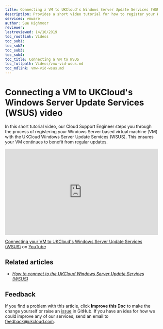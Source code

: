 ```yaml
---
title: Connecting a VM to UKCloud's Windows Server Update Services (WSUS) video
description: Provides a short video tutorial for how to register your Windows Server based virtual machine with the UKCloud Windows Server Update Services (WSUS)
services: vmware
author: Sue Highmoor
reviewer: 
lastreviewed: 14/10/2019
toc_rootlink: Videos
toc_sub1: 
toc_sub2:
toc_sub3:
toc_sub4:
toc_title: Connecting a VM to WSUS
toc_fullpath: Videos/vmw-vid-wsus.md
toc_mdlink: vmw-vid-wsus.md
---
```


# Connecting a VM to UKCloud's Windows Server Update Services (WSUS) video

In this short tutorial video, our Cloud Support Engineer steps you through the process of registering your Windows Server based virtual machine (VM) with the UKCloud Windows Server Update Services (WSUS). This ensures your VM continues to benefit from regular updates.

<div class="row">
  <div class="col-md-10">
    <div style="padding:56.25% 0 0 0;position:relative;">
      <iframe src="https://www.youtube.com/embed/DTLNkgeRplQ" style="position:absolute;top:0;left:0;width:100%;height:100%;" frameborder="0" allow="accelerometer; autoplay; encrypted-media; gyroscope; picture-in-picture" allowfullscreen></iframe>
    </div>
    <p><a href="https://www.youtube.com/watch?v=DTLNkgeRplQ">Connecting your VM to UKCloud's Windows Server Update Services (WSUS)</a> on <a href="https://www.youtube.com/channel/UCnlFUyOWcS4iE_HK-ZEcNGw">YouTube</a>
  </div>
</div>

## Related articles

- [*How to connect to the UKCloud Windows Server Update Services (WSUS)*](vmw-how-connect-windows-update.md)

## Feedback

If you find a problem with this article, click **Improve this Doc** to make the change yourself or raise an [issue](https://github.com/UKCloud/documentation/issues) in GitHub. If you have an idea for how we could improve any of our services, send an email to <feedback@ukcloud.com>.
